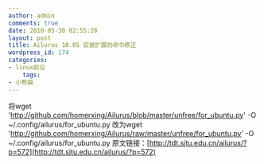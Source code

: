 ```yaml
---
author: admin
comments: true
date: 2010-05-30 02:55:28
layout: post
title: Ailurus 10.05 安装扩展的命令修正
wordpress_id: 174
categories:
- linux前沿
    tags:
- 小熊猫
---
```


将wget 'http://github.com/homerxing/Ailurus/blob/master/unfree/for_ubuntu.py' -O ~/.config/ailurus/for_ubuntu.py 改为wget  'http://github.com/homerxing/Ailurus/raw/master/unfree/for_ubuntu.py' -O ~/.config/ailurus/for_ubuntu.py 原文链接：[http://tdt.sjtu.edu.cn/ailurus/?p=572](http://tdt.sjtu.edu.cn/ailurus/?p=572)

